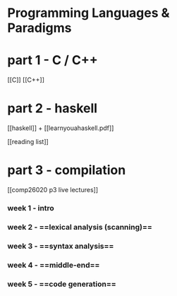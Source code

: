 # Programming Languages & Paradigms

# part 1 - C / C++
[[C]]
[[C++]]

# part 2 - haskell
[[haskell]] + [[learnyouahaskell.pdf]]

[[reading list]]

# part 3 - compilation
[[comp26020 p3 live lectures]]

### week 1 - intro

### week 2 - ==lexical analysis (scanning)==

### week 3 - ==syntax analysis==

### week 4 - ==middle-end==

### week 5 - ==code generation==